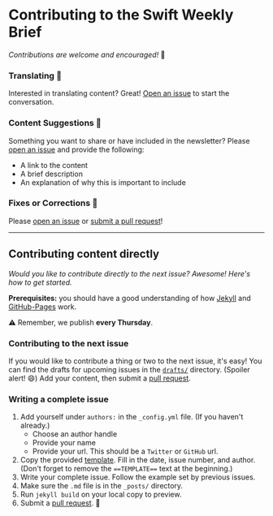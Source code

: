# Contributing to the Swift Weekly Brief

*Contributions are welcome and encouraged!* :tada:

### Translating :scroll:

Interested in translating content? Great! [Open an issue][issueLink] to start the conversation. 

### Content Suggestions :memo:

Something you want to share or have included in the newsletter? Please [open an issue][issueLink] and provide the following:

- A link to the content
- A brief description
- An explanation of why this is important to include

### Fixes or Corrections :bug:

Please [open an issue][issueLink] or [submit a pull request][prLink]!

--------------------------------

## Contributing content directly

*Would you like to contribute directly to the next issue? Awesome! Here's how to get started.*

**Prerequisites:** you should have a good understanding of how [Jekyll](http://jekyllrb.com) and [GitHub-Pages](https://pages.github.com) work.

:warning: Remember, we publish **every Thursday**.

### Contributing to the next issue

If you would like to contribute a thing or two to the next issue, it's easy! You can find the drafts for upcoming issues in the [`drafts/`](https://github.com/SwiftWeekly/swiftweekly.github.io/tree/master/_drafts) directory. (Spoiler alert! :smile:) Add your content, then submit a [pull request][prLink].

### Writing a complete issue

1. Add yourself under `authors:` in the `_config.yml` file. (If you haven't already.)
    - Choose an author handle
    - Provide your name
    - Provide your url. This should be a `Twitter` or `GitHub` url.
2. Copy the provided [template](https://github.com/SwiftWeekly/swiftweekly.github.io/blob/master/template/YYYY-MM-DD-issue-N.md). Fill in the date, issue number, and author. (Don't forget to remove the `==TEMPLATE==` text at the beginning.)
3. Write your complete issue. Follow the example set by previous issues.
4. Make sure the `.md` file is in the `_posts/` directory.
5. Run `jekyll build` on your local copy to preview.
6. Submit a [pull request][prLink]. :tada:


[issueLink]:https://github.com/SwiftWeekly/swiftweekly.github.io/issues/new
[prLink]:https://github.com/SwiftWeekly/swiftweekly.github.io/compare

